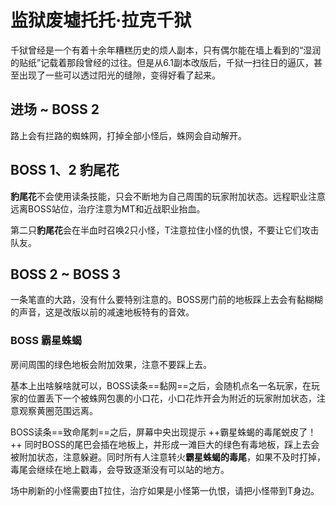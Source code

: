 # 监狱废墟托托·拉克千狱
<!--<quest name="监狱废墟托托·拉克千狱" startQuest="消失在铜铃中的梦" startType="main" prvQuest="沙之都的工作" prvType="main" />-->
千狱曾经是一个有着十余年糟糕历史的烦人副本，只有偶尔能在墙上看到的“湿润的贴纸”记载着那段曾经的过往。但是从6.1副本改版后，千狱一扫往日的逼仄，甚至出现了一些可以透过阳光的缝隙，变得好看了起来。

## 进场 ~ BOSS 2

路上会有拦路的蜘蛛网，打掉全部小怪后，蛛网会自动解开。

## BOSS 1、2 豹尾花

**豹尾花**不会使用读条技能，只会不断地为自己周围的玩家附加<Status :id="686" name="中毒" />状态。<Role name="ranged" /><Role name="melee" /><Role name="healer" />远程职业注意远离BOSS站位，<Role name="healer" />治疗注意为MT和近战职业抬血。

第二只**豹尾花**会在半血时召唤2只小怪，<Role name="tank" />T注意拉住小怪的仇恨，不要让它们攻击队友。

## BOSS 2 ~ BOSS 3

一条笔直的大路，没有什么要特别注意的。BOSS房门前的地板踩上去会有黏糊糊的声音，这是改版以前的减速地板特有的音效。

### BOSS 霸星蛛蝎

房间周围的绿色地板会附加<Status :id="67" name="沉重" />效果，注意不要踩上去。

基本上出啥躲啥就可以，BOSS读条==黏网==之后，会随机点名一名玩家，在玩家的位置丢下一个被蛛网包裹的小口花，小口花炸开会为附近的玩家附加<Status :id="686" name="中毒" />状态，注意观察黄圈范围远离。

BOSS读条==致命尾刺==之后，屏幕中央出现提示 ++霸星蛛蝎的毒尾蜕皮了！++ 同时BOSS的尾巴会插在地板上，并形成一滩巨大的绿色有毒地板，踩上去会被附加<Status :id="19" name="猛毒" />状态，注意躲避。同时<Role name="tank" /><Role name="healer" /><Role name="dps" />所有人注意转火**霸星蛛蝎的毒尾**，如果不及时打掉，毒尾会继续在地上戳毒，会导致逐渐没有可以站的地方。

场中刷新的小怪需要由<Role name="tank" />T拉住，<Role name="healer" />治疗如果是小怪第一仇恨，请把小怪带到T身边。